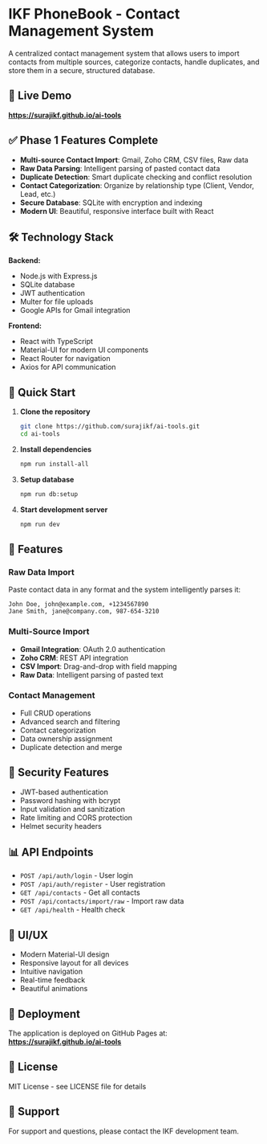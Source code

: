 # IKF PhoneBook - Contact Management System

A centralized contact management system that allows users to import contacts from multiple sources, categorize contacts, handle duplicates, and store them in a secure, structured database.

## 🚀 Live Demo
**https://surajikf.github.io/ai-tools**

## ✅ Phase 1 Features Complete

- **Multi-source Contact Import**: Gmail, Zoho CRM, CSV files, Raw data
- **Raw Data Parsing**: Intelligent parsing of pasted contact data
- **Duplicate Detection**: Smart duplicate checking and conflict resolution
- **Contact Categorization**: Organize by relationship type (Client, Vendor, Lead, etc.)
- **Secure Database**: SQLite with encryption and indexing
- **Modern UI**: Beautiful, responsive interface built with React

## 🛠️ Technology Stack

**Backend:**
- Node.js with Express.js
- SQLite database
- JWT authentication
- Multer for file uploads
- Google APIs for Gmail integration

**Frontend:**
- React with TypeScript
- Material-UI for modern UI components
- React Router for navigation
- Axios for API communication

## 🎯 Quick Start

1. **Clone the repository**
   ```bash
   git clone https://github.com/surajikf/ai-tools.git
   cd ai-tools
   ```

2. **Install dependencies**
   ```bash
   npm run install-all
   ```

3. **Setup database**
   ```bash
   npm run db:setup
   ```

4. **Start development server**
   ```bash
   npm run dev
   ```

## 📱 Features

### Raw Data Import
Paste contact data in any format and the system intelligently parses it:
```
John Doe, john@example.com, +1234567890
Jane Smith, jane@company.com, 987-654-3210
```

### Multi-Source Import
- **Gmail Integration**: OAuth 2.0 authentication
- **Zoho CRM**: REST API integration
- **CSV Import**: Drag-and-drop with field mapping
- **Raw Data**: Intelligent parsing of pasted text

### Contact Management
- Full CRUD operations
- Advanced search and filtering
- Contact categorization
- Data ownership assignment
- Duplicate detection and merge

## 🔐 Security Features

- JWT-based authentication
- Password hashing with bcrypt
- Input validation and sanitization
- Rate limiting and CORS protection
- Helmet security headers

## 📊 API Endpoints

- `POST /api/auth/login` - User login
- `POST /api/auth/register` - User registration
- `GET /api/contacts` - Get all contacts
- `POST /api/contacts/import/raw` - Import raw data
- `GET /api/health` - Health check

## 🎨 UI/UX

- Modern Material-UI design
- Responsive layout for all devices
- Intuitive navigation
- Real-time feedback
- Beautiful animations

## 🚀 Deployment

The application is deployed on GitHub Pages at:
**https://surajikf.github.io/ai-tools**

## 📝 License

MIT License - see LICENSE file for details

## 👥 Support

For support and questions, please contact the IKF development team. 